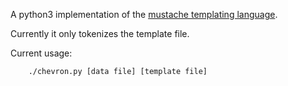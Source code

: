 A python3 implementation of the [mustache templating language](http://mustache.github.io).

Currently it only tokenizes the template file.

Current usage:
```
    ./chevron.py [data file] [template file]
```
